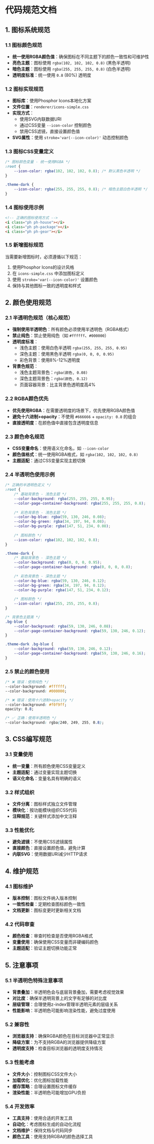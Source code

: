 # 代码规范文档

## 1. 图标系统规范

### 1.1 图标颜色规范
- **统一使用RGBA颜色值**：确保图标在不同主题下的颜色一致性和可维护性
- **亮色主题**：图标使用 `rgba(102, 102, 102, 0.8)` (黑色半透明)
- **暗色主题**：图标使用 `rgba(255, 255, 255, 0.8)` (白色半透明)
- **透明度标准**：统一使用 `0.8` (80%) 透明度

### 1.2 图标实现规范
- **图标库**：使用Phosphor Icons本地化方案
- **文件位置**：`renderer/icons-simple.css`
- **实现方式**：
  - 使用SVG内联数据URI
  - 通过CSS变量 `--icon-color` 控制颜色
  - 禁用CSS滤镜，直接设置颜色值
- **SVG属性**：使用 `stroke='var(--icon-color)'` 动态控制颜色

### 1.3 图标CSS变量定义
```css
/* 图标颜色变量 - 统一使用RGBA */
:root {
    --icon-color: rgba(102, 102, 102, 0.8); /* 默认黑色半透明 */
}

.theme-dark {
    --icon-color: rgba(255, 255, 255, 0.8); /* 暗色主题白色半透明 */
}
```

### 1.4 图标使用示例
```html
<!-- 正确的图标使用方式 -->
<i class="ph ph-house"></i>
<i class="ph ph-package"></i>
<i class="ph ph-gear"></i>
```

### 1.5 新增图标规范
当需要新增图标时，必须遵循以下规范：
1. 使用Phosphor Icons的设计风格
2. 在 `icons-simple.css` 中添加图标定义
3. 使用 `stroke='var(--icon-color)'` 设置颜色
4. 保持与其他图标一致的透明度和样式

## 2. 颜色使用规范

### 2.1 半透明色规范（核心规范）
- **强制使用半透明色**：所有颜色必须使用半透明色（RGBA格式）
- **禁止纯色**：禁止使用纯色（如 `#ffffff`、`#000000`）
- **透明度标准**：
  - 浅色主题：使用白色半透明 `rgba(255, 255, 255, 0.95)`
  - 深色主题：使用黑色半透明 `rgba(0, 0, 0, 0.95)`
  - 彩色背景：使用8%-12%透明度
- **背景色规范**：
  - 浅色主题背景色：`rgba(颜色, 0.08)`
  - 深色主题背景色：`rgba(颜色, 0.12)`
  - 页面容器背景：比主背景色透明度高4%

### 2.2 RGBA颜色优先
- **优先使用RGBA**：在需要透明度的场景下，优先使用RGBA颜色值
- **避免十六进制+opacity**：不使用 `#666666` + `opacity: 0.8` 的组合
- **直接透明度**：在颜色值中直接包含透明度信息

### 2.3 颜色命名规范
- **CSS变量命名**：使用语义化命名，如 `--icon-color`
- **颜色值格式**：统一使用RGBA格式，如 `rgba(102, 102, 102, 0.8)`
- **主题适配**：通过CSS变量实现主题切换

### 2.4 半透明色使用示例
```css
/* 正确的半透明色定义 */
:root {
    /* 基础背景色 - 浅色主题 */
    --color-background: rgba(255, 255, 255, 0.95);
    --color-page-container-background: rgba(255, 255, 255, 0.8);
    
    /* 彩色背景色 - 浅色主题 */
    --color-bg-blue: rgba(59, 130, 246, 0.08);
    --color-bg-green: rgba(34, 197, 94, 0.08);
    --color-bg-purple: rgba(147, 51, 234, 0.08);
    
    /* 图标颜色 */
    --icon-color: rgba(102, 102, 102, 0.8);
}

.theme-dark {
    /* 基础背景色 - 深色主题 */
    --color-background: rgba(0, 0, 0, 0.95);
    --color-page-container-background: rgba(0, 0, 0, 0.8);
    
    /* 彩色背景色 - 深色主题 */
    --color-bg-blue: rgba(59, 130, 246, 0.12);
    --color-bg-green: rgba(34, 197, 94, 0.12);
    --color-bg-purple: rgba(147, 51, 234, 0.12);
    
    /* 图标颜色 */
    --icon-color: rgba(255, 255, 255, 0.8);
}

/* 背景色主题类 */
.bg-blue {
    --color-background: rgba(59, 130, 246, 0.08);
    --color-page-container-background: rgba(59, 130, 246, 0.12);
}

.theme-dark .bg-blue {
    --color-background: rgba(59, 130, 246, 0.12);
    --color-page-container-background: rgba(59, 130, 246, 0.16);
}
```

### 2.5 禁止的颜色使用
```css
/* ❌ 错误：使用纯色 */
--color-background: #ffffff;
--color-background: #000000;

/* ❌ 错误：使用十六进制+opacity */
--color-background: #f0f9ff;
opacity: 0.8;

/* ✅ 正确：使用半透明色 */
--color-background: rgba(240, 249, 255, 0.8);
```

## 3. CSS编写规范

### 3.1 变量使用
- **统一变量**：所有颜色使用CSS变量定义
- **主题适配**：通过变量实现主题切换
- **语义化命名**：变量名具有明确的语义

### 3.2 样式组织
- **文件分离**：图标样式独立文件管理
- **模块化**：按功能模块组织CSS代码
- **注释规范**：关键样式添加中文注释

### 3.3 性能优化
- **避免滤镜**：不使用CSS滤镜属性
- **直接颜色**：直接设置颜色值，避免计算
- **内联SVG**：使用数据URI减少HTTP请求

## 4. 维护规范

### 4.1 图标维护
- **版本控制**：图标文件纳入版本控制
- **一致性检查**：定期检查图标颜色一致性
- **文档更新**：图标变更时更新相关文档

### 4.2 代码审查
- **颜色检查**：审查时检查是否使用RGBA格式
- **变量使用**：确保使用CSS变量而非硬编码颜色
- **主题适配**：验证主题切换功能正常

## 5. 注意事项

### 5.1 半透明色特殊注意事项
- **背景叠加**：半透明色会与底层背景叠加，需要考虑视觉效果
- **对比度**：确保半透明背景上的文字有足够的对比度
- **层级管理**：合理使用z-index管理半透明元素的层级关系
- **性能影响**：半透明色可能影响渲染性能，避免过度使用

### 5.2 兼容性
- **浏览器支持**：确保RGBA颜色在目标浏览器中正常显示
- **降级方案**：为不支持RGBA的浏览器提供降级方案
- **透明度支持**：检查目标浏览器的透明度支持情况

### 5.3 性能考虑
- **文件大小**：控制图标CSS文件大小
- **加载优化**：优化图标加载性能
- **缓存策略**：合理设置图标文件缓存
- **渲染性能**：半透明色可能增加GPU负担

### 5.4 开发效率
- **工具支持**：使用合适的开发工具
- **自动化**：考虑图标生成的自动化流程
- **文档维护**：保持文档与代码同步
- **颜色工具**：使用支持RGBA的颜色选择工具

